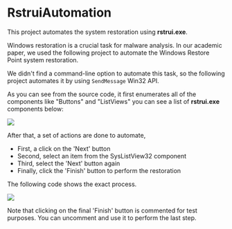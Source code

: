 # RstruiAutomation
This project automates the system restoration using **rstrui.exe**.

Windows restoration is a crucial task for malware analysis. In our academic paper, we used the following project to automate the Windows Restore Point system restoration.

We didn't find a command-line option to automate this task, so the following project automates it by using `SendMessage` Win32 API.

As you can see from the source code, it first enumerates all of the components like "Buttons" and "ListViews" you can see a list of **rstrui.exe** components below:

![](https://github.com/skarvandi/RstruiAutomation/raw/main/Demo/Components.png)

After that, a set of actions are done to automate, 

- First, a click on the 'Next' button
- Second, select an item from the SysListView32 component
- Third, select the 'Next' button again
- Finally, click the 'Finish' button to perform the restoration

The following code shows the exact process.

![](https://github.com/skarvandi/RstruiAutomation/raw/main/Demo/AutomatingRstrui.PNG)

Note that clicking on the final 'Finish' button is commented for test purposes. You can uncomment and use it to perform the last step.
